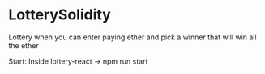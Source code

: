 # LotterySolidity
Lottery when you can enter paying ether and pick a winner that will win all the ether

Start: 
Inside lottery-react -> npm run start
